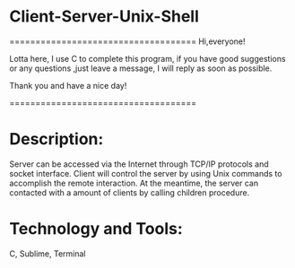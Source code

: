 # Client-Server-Unix-Shell

====================================
Hi,everyone!

Lotta here, I use C to complete this program, if you have good suggestions or any questions ,just leave a message, I will reply as soon as possible. 

Thank you and have a nice day!


====================================

# Description:

Server can be accessed via the Internet through TCP/IP protocols and socket interface. Client will control the server by using Unix commands to accomplish the remote interaction. At the meantime, the server can contacted with a amount of clients by calling children procedure.

# Technology and Tools:

C, Sublime, Terminal


